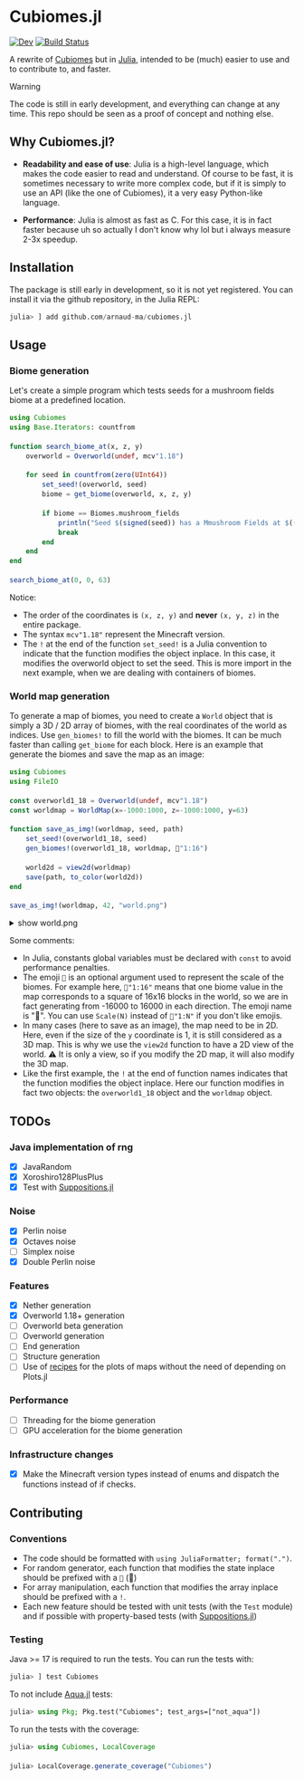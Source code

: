 # Cubiomes.jl

<!--- [![Stable](https://img.shields.io/badge/docs-stable-blue.svg)](https://arnaud-ma.github.io/Cubiomes.jl/stable/) 
--->
[![Dev](https://img.shields.io/badge/docs-dev-blue.svg)](https://arnaud-ma.github.io/Cubiomes.jl/dev/)
[![Build Status](https://github.com/arnaud-ma/cubiomes.jl/actions/workflows/CI.yml/badge.svg?branch=main)](https://github.com/arnaud-ma/cubiomes.jl/actions/workflows/CI.yml?query=branch%3Amain)

A rewrite of [Cubiomes](https://github.com/Cubitect/cubiomes) but in [Julia](https://julialang.org/), intended to be (much) easier to use and to contribute to, and faster.

> [!WARNING]
> The code is still in early development, and everything can change at any time. This repo should be seen as a proof of concept and nothing else.

## Why Cubiomes.jl?

- **Readability and ease of use**: Julia is a high-level language, which makes the code easier to read and understand. Of course to be fast, it is sometimes necessary to write more complex code, but if it is simply to use an API (like the one of Cubiomes), it a very easy Python-like language.

- **Performance**: Julia is almost as fast as C. For this case, it is in fact faster because uh so actually I don't know why lol but i always measure 2-3x speedup.

## Installation

The package is still early in development, so it is not yet registered. You can install it via the github repository, in the Julia REPL:

```julia
julia> ] add github.com/arnaud-ma/cubiomes.jl
```

## Usage

### Biome generation

Let's create a simple program which tests seeds for a mushroom fields biome at a predefined location.

```julia
using Cubiomes
using Base.Iterators: countfrom

function search_biome_at(x, z, y)
    overworld = Overworld(undef, mcv"1.18")

    for seed in countfrom(zero(UInt64))
        set_seed!(overworld, seed)
        biome = get_biome(overworld, x, z, y)

        if biome == Biomes.mushroom_fields
            println("Seed $(signed(seed)) has a Mmushroom Fields at $((x, z, y))")
            break
        end
    end
end

search_biome_at(0, 0, 63)
```

Notice:

- The order of the coordinates is `(x, z, y)` and **never** `(x, y, z)` in the entire package.
- The syntax `mcv"1.18"` represent the Minecraft version.
- The `!` at the end of the function `set_seed!` is a Julia convention to indicate that the function modifies the object inplace. In this case, it modifies the overworld object to set the seed. This is more import in the next example, when we are dealing with containers of biomes.

### World map generation

To generate a map of biomes, you need to create a `World` object that is simply a 3D / 2D array of biomes, with the real coordinates of the world as indices. Use `gen_biomes!`
to fill the world with the biomes. It can be much faster than calling `get_biome` for each block.
Here is an example that generate the biomes and save the map as an image:

```julia
using Cubiomes
using FileIO

const overworld1_18 = Overworld(undef, mcv"1.18")
const worldmap = WorldMap(x=-1000:1000, z=-1000:1000, y=63)

function save_as_img!(worldmap, seed, path)
    set_seed!(overworld1_18, seed)
    gen_biomes!(overworld1_18, worldmap, 📏"1:16")

    world2d = view2d(worldmap)
    save(path, to_color(world2d))
end

save_as_img!(worldmap, 42, "world.png")
```

<details>
<summary>show world.png</summary>
<img src="docs/src/assets/world.png" alt="World map"/>
</details>

Some comments:

- In Julia, constants global variables must be declared with `const` to avoid performance penalties.
- The emoji `📏` is an optional argument used to represent the scale of the biomes. For example here, `📏"1:16"` means that one biome value in the map corresponds to a square of 16x16 blocks in the world, so we are in fact generating from -16000 to 16000 in each direction. The emoji name is ":straight_ruler:". You can use `Scale(N)` instead of `📏"1:N"` if you don't like emojis.
- In many cases (here to save as an image), the map need to be in 2D. Here, even if the size of the `y` coordinate is 1, it is
  still considered as a 3D map. This is why we use the `view2d` function to have a 2D view of the world. ⚠ It is only a view, so if you modify the 2D map, it will also modify the 3D map.
- Like the first example, the `!` at the end of function names indicates that the function modifies the object inplace. Here our function modifies in fact two objects: the `overworld1_18` object and the `worldmap` object.

## TODOs

### Java implementation of rng

- [X] JavaRandom
- [X] Xoroshiro128PlusPlus
- [X] Test with [Suppositions.jl](https://github.com/Seelengrab/Supposition.jl)

### Noise

- [X] Perlin noise
- [X] Octaves noise
- [ ] Simplex noise
- [X] Double Perlin noise

### Features

- [X] Nether generation
- [X] Overworld 1.18+ generation
- [ ] Overworld beta generation
- [ ] Overworld generation
- [ ] End generation
- [ ] Structure generation
- [ ] Use of [recipes](https://docs.juliaplots.org/stable/recipes/) for the plots of maps without the need of depending on Plots.jl

### Performance

- [ ] Threading for the biome generation
- [ ] GPU acceleration for the biome generation

### Infrastructure changes

- [X] Make the Minecraft version types instead of enums and dispatch the functions instead of if checks.

## Contributing

### Conventions

- The code should be formatted with `using JuliaFormatter; format(".")`.
- For random generator, each function that modifies the state inplace should be prefixed with a `🎲` (:game_die:)
- For array manipulation, each function that modifies the array inplace should be prefixed with a `!`.
- Each new feature should be tested with unit tests (with the `Test` module) and if possible with property-based tests (with [Suppositions.jl](https://github.com/Seelengrab/Supposition.jl))

### Testing

Java >= 17 is required to run the tests.
You can run the tests with:

```julia
julia> ] test Cubiomes
```

To not include [Aqua.jl](https://github.com/JuliaTesting/Aqua.jl) tests:

```julia
julia> using Pkg; Pkg.test("Cubiomes"; test_args=["not_aqua"])
```

To run the tests with the coverage:

```julia
julia> using Cubiomes, LocalCoverage

julia> LocalCoverage.generate_coverage("Cubiomes")
```
